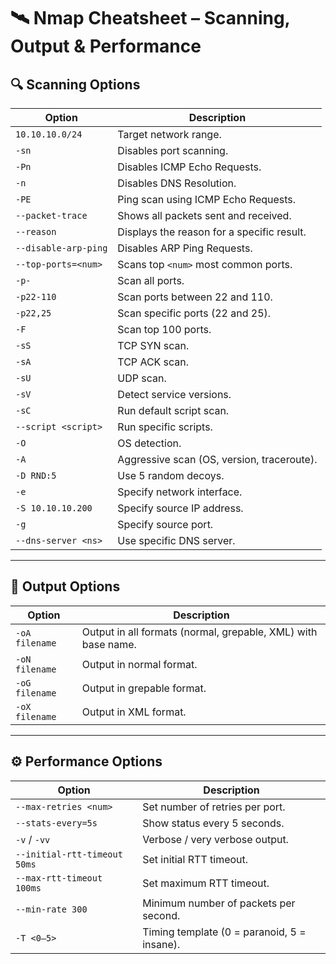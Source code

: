# 🛰️ Nmap Cheatsheet – Scanning, Output & Performance

## 🔍 Scanning Options

| Option                    | Description                                                                |
|---------------------------|-----------------------------------------------------------------------------|
| `10.10.10.0/24`           | Target network range.                                                       |
| `-sn`                     | Disables port scanning.                                                     |
| `-Pn`                     | Disables ICMP Echo Requests.                                                |
| `-n`                      | Disables DNS Resolution.                                                    |
| `-PE`                     | Ping scan using ICMP Echo Requests.                                         |
| `--packet-trace`          | Shows all packets sent and received.                                        |
| `--reason`                | Displays the reason for a specific result.                                  |
| `--disable-arp-ping`      | Disables ARP Ping Requests.                                                 |
| `--top-ports=<num>`       | Scans top `<num>` most common ports.                                        |
| `-p-`                     | Scan all ports.                                                             |
| `-p22-110`                | Scan ports between 22 and 110.                                              |
| `-p22,25`                 | Scan specific ports (22 and 25).                                            |
| `-F`                      | Scan top 100 ports.                                                         |
| `-sS`                     | TCP SYN scan.                                                               |
| `-sA`                     | TCP ACK scan.                                                               |
| `-sU`                     | UDP scan.                                                                   |
| `-sV`                     | Detect service versions.                                                    |
| `-sC`                     | Run default script scan.                                                    |
| `--script <script>`       | Run specific scripts.                                                       |
| `-O`                      | OS detection.                                                               |
| `-A`                      | Aggressive scan (OS, version, traceroute).                                  |
| `-D RND:5`                | Use 5 random decoys.                                                        |
| `-e`                      | Specify network interface.                                                  |
| `-S 10.10.10.200`         | Specify source IP address.                                                  |
| `-g`                      | Specify source port.                                                        |
| `--dns-server <ns>`       | Use specific DNS server.                                                    |

---

## 🧾 Output Options

| Option          | Description                                                    |
|-----------------|----------------------------------------------------------------|
| `-oA filename`  | Output in all formats (normal, grepable, XML) with base name.  |
| `-oN filename`  | Output in normal format.                                       |
| `-oG filename`  | Output in grepable format.                                     |
| `-oX filename`  | Output in XML format.                                          |

---

## ⚙️ Performance Options

| Option                         | Description                                               |
|--------------------------------|-----------------------------------------------------------|
| `--max-retries <num>`          | Set number of retries per port.                           |
| `--stats-every=5s`             | Show status every 5 seconds.                              |
| `-v` / `-vv`                   | Verbose / very verbose output.                            |
| `--initial-rtt-timeout 50ms`   | Set initial RTT timeout.                                  |
| `--max-rtt-timeout 100ms`      | Set maximum RTT timeout.                                  |
| `--min-rate 300`               | Minimum number of packets per second.                     |
| `-T <0–5>`                     | Timing template (0 = paranoid, 5 = insane).               |
